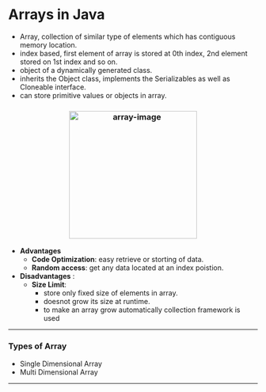 # Arrays in Java 
- Array, collection of similar type of elements which has contiguous memory location.
- index based, first element of array is stored at 0th index, 2nd element stored on 1st index and so on.
-  object of a dynamically generated class. 
- inherits the Object class, implements the Serializables as well as Cloneable interface. 
- can store primitive values or objects in array. 

<h3 align="center">
  <img src="https://beginnersbook.com/wp-content/uploads/2018/10/array.jpg" alt="array-image" height="258px">
</h3>

- **Advantages**
  	- **Code Optimization**: easy retrieve or storting of data.
  	- **Random access**: get any data located at an index poistion.
- **Disadvantages** : 
  - **Size Limit**: 
    - store only fixed size of elements in array.
    - doesnot grow its size at runtime. 
    - to make an array grow automatically collection framework is used 
----
### Types of Array
- Single Dimensional Array 
- Multi Dimensional Array 
---
